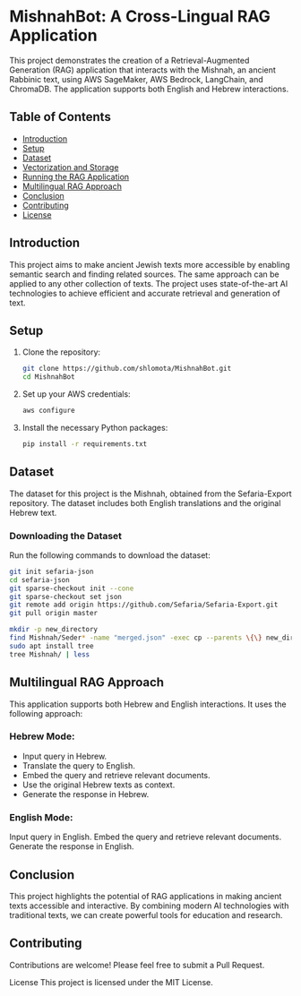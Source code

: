 # MishnahBot: A Cross-Lingual RAG Application

This project demonstrates the creation of a Retrieval-Augmented Generation (RAG) application that interacts with the Mishnah, an ancient Rabbinic text, using AWS SageMaker, AWS Bedrock, LangChain, and ChromaDB. The application supports both English and Hebrew interactions.

## Table of Contents

- [Introduction](#introduction)
- [Setup](#setup)
- [Dataset](#dataset)
- [Vectorization and Storage](#vectorization-and-storage)
- [Running the RAG Application](#running-the-rag-application)
- [Multilingual RAG Approach](#multilingual-rag-approach)
- [Conclusion](#conclusion)
- [Contributing](#contributing)
- [License](#license)

## Introduction

This project aims to make ancient Jewish texts more accessible by enabling semantic search and finding related sources. The same approach can be applied to any other collection of texts. The project uses state-of-the-art AI technologies to achieve efficient and accurate retrieval and generation of text.

## Setup

1. Clone the repository:
    ```bash
    git clone https://github.com/shlomota/MishnahBot.git
    cd MishnahBot
    ```

2. Set up your AWS credentials:
    ```bash
    aws configure
    ```

3. Install the necessary Python packages:
    ```bash
    pip install -r requirements.txt
    ```

## Dataset

The dataset for this project is the Mishnah, obtained from the Sefaria-Export repository. The dataset includes both English translations and the original Hebrew text.

### Downloading the Dataset

Run the following commands to download the dataset:
```bash
git init sefaria-json
cd sefaria-json
git sparse-checkout init --cone
git sparse-checkout set json
git remote add origin https://github.com/Sefaria/Sefaria-Export.git
git pull origin master

mkdir -p new_directory
find Mishnah/Seder* -name "merged.json" -exec cp --parents \{\} new_directory/ \;
sudo apt install tree
tree Mishnah/ | less
```

## Multilingual RAG Approach
This application supports both Hebrew and English interactions. It uses the following approach:

### Hebrew Mode:
* Input query in Hebrew.
* Translate the query to English.
* Embed the query and retrieve relevant documents.
* Use the original Hebrew texts as context.
* Generate the response in Hebrew.

### English Mode:
Input query in English.
Embed the query and retrieve relevant documents.
Generate the response in English.

## Conclusion
This project highlights the potential of RAG applications in making ancient texts accessible and interactive. By combining modern AI technologies with traditional texts, we can create powerful tools for education and research.

## Contributing
Contributions are welcome! Please feel free to submit a Pull Request.

License
This project is licensed under the MIT License.

